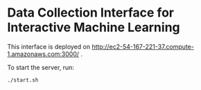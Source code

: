 # Data Collection Interface for Interactive Machine Learning

This interface is deployed on http://ec2-54-167-221-37.compute-1.amazonaws.com:3000/ .

To start the server, run:
```
./start.sh
```